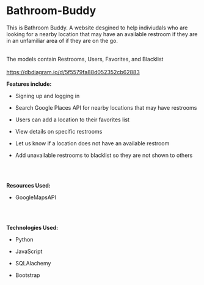 # Bathroom-Buddy
This is Bathroom Buddy. A website desgined to help indiviudals who are looking for a nearby location that may have an available restroom if they are in an unfamiliar area of if they are on the go.
<br>
<br>

The models contain Restrooms, Users, Favorites, and Blacklist
<br>
<br>
https://dbdiagram.io/d/5f5579fa88d052352cb62883

<b>Features include:</b>

- Signing up and logging in

- Search Google Places API for nearby locations that may have restrooms

- Users can add a location to their favorites list

- View details on specific restrooms

- Let us know if a location does not have an available restroom

- Add unavailable restrooms to blacklist so they are not shown to others

<br>
<br>

  
<b>Resources Used:</b>

- GoogleMapsAPI


<br>
<br>
  
<b>Technologies Used:</b>

- Python

- JavaScript

- SQLAlachemy

- Bootstrap

  
